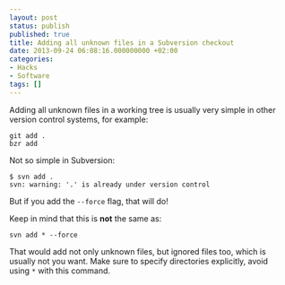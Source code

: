 ```yaml
---
layout: post
status: publish
published: true
title: Adding all unknown files in a Subversion checkout
date: 2013-09-24 06:08:16.000000000 +02:00
categories:
- Hacks
- Software
tags: []
---
```

Adding all unknown files in a working tree is usually very simple in other version control systems, for example:


```
git add .
bzr add
```

Not so simple in Subversion:

```
$ svn add .
svn: warning: '.' is already under version control
```

But if you add the `--force` flag, that will do!

Keep in mind that this is **not** the same as:

```
svn add * --force
```

That would add not only unknown files, but ignored files too, which is usually not you want. Make sure to specify directories explicitly, avoid using `*` with this command.


